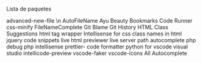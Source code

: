 Lista de paquetes 

advanced-new-file \n
AutoFileName
Ayu
Beauty
Bookmarks
Code Runner
css-minify
FileNameComplete
Git Blame 
Git History 
HTML Class Suggestions
html tag wrapper
Intellisense for css class names in html
jquery code snippets 
live html previewer
live server
path autocomplete 
php debug 
php intellisense
prettier- code formatter
python for vscode
visual studio intellicode-preview 
vscode-faker
vscode-icons
All Autocomplete


